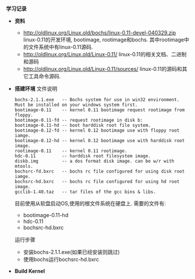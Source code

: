 **学习记录**
- **资料**
  - http://oldlinux.org/Linux.old/bochs/linux-0.11-devel-040329.zip
    linux-0.11的开发环境, bootimage, rootimage和bochs. 其中rootimage中的文件系统中有linux-0.11源码.
  - http://oldlinux.org/Linux.old/Linux-0.11/
    linux-0.11的相关文档、二进制和源码
  - http://oldlinux.org/Linux.old/Linux-0.11/sources/
    linux-0.11的源码和其它工具命令源码.
    
- **搭建环境**
  文件说明
    ```
    bochs-2.1.1.exe   -- Bochs system for use in win32 environment. Must be installed on your windows system first.
	bootimage-0.11 	  -- kernel 0.11 bootimage request rootimage from floppy.
	bootimage-0.11-fd -- request rootimage in disk b: 
	bootimage-0.11-hd -- boot harddisk root file system.
	bootimage-0.12-fd -- kernel 0.12 bootimage use with floppy root iamge.
	bootimage-0.12-hd -- kernel 0.12 bootimage use with harddisk root image.
	rootimage-0.11    -- kernel 0.11 rootimage.
	hdc-0.11	      -- harddisk root filesystem image.
	diskb.img	      -- a dos format disk image. can be w/r with mtools.
	bochsrc-fd.bxrc   -- bochs rc file configured for using disk root iamge.
	bochsrc-hd.bxrc   -- bochs rc file configured for using hd root image.
	gcclib-1.40.taz   -- tar files of the gcc bins & libs.
    ```
    目前使用从软盘启动OS,使用的根文件系统在硬盘上. 需要的文件有:
    - bootimage-0.11-hd
    - hdc-0.11
    - bochsrc-hd.bxrc
    
  运行步骤
  - 安装bochs-2.1.1.exe(如果已经安装则跳过)
  - 使用bochs运行bochsrc-hd.bxrc

- **Build Kernel**



